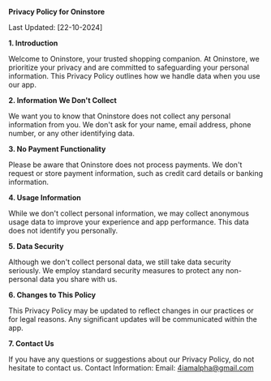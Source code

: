 **Privacy Policy for Oninstore**

Last Updated: [22-10-2024]


**1. Introduction**

Welcome to Oninstore, your trusted shopping companion. At Oninstore, we prioritize your privacy and are committed to safeguarding your personal information. This Privacy Policy outlines how we handle data when you use our app.

**2. Information We Don't Collect**

We want you to know that Oninstore does not collect any personal information from you. We don't ask for your name, email address, phone number, or any other identifying data.

**3. No Payment Functionality**

Please be aware that Oninstore does not process payments. We don't request or store payment information, such as credit card details or banking information.

**4. Usage Information**

While we don't collect personal information, we may collect anonymous usage data to improve your experience and app performance. This data does not identify you personally.

**5. Data Security**

Although we don't collect personal data, we still take data security seriously. We employ standard security measures to protect any non-personal data you share with us.

**6. Changes to This Policy**

This Privacy Policy may be updated to reflect changes in our practices or for legal reasons. Any significant updates will be communicated within the app.

**7. Contact Us**

If you have any questions or suggestions about our Privacy Policy, do not hesitate to contact us.
Contact Information:
Email: 4iamalpha@gmail.com
